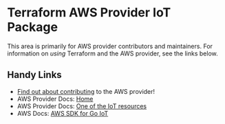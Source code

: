 # Terraform AWS Provider IoT Package

This area is primarily for AWS provider contributors and maintainers. For information on _using_ Terraform and the AWS provider, see the links below.


## Handy Links
* [Find out about contributing](../../../docs/contributing) to the AWS provider!
* AWS Provider Docs: [Home](https://registry.terraform.io/providers/hashicorp/aws/latest/docs)
* AWS Provider Docs: [One of the IoT resources](https://registry.terraform.io/providers/hashicorp/aws/latest/docs/resources/iot_authorizer)
* AWS Docs: [AWS SDK for Go IoT](https://docs.aws.amazon.com/sdk-for-go/api/service/iot/)
